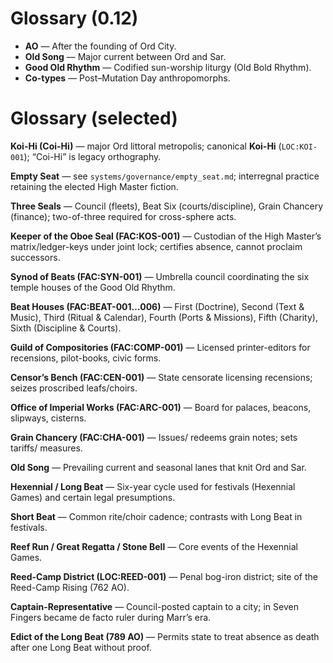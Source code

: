 # Glossary (0.12)
- **AO** — After the founding of Ord City.
- **Old Song** — Major current between Ord and Sar.
- **Good Old Rhythm** — Codified sun-worship liturgy (Old Bold Rhythm).
- **Co-types** — Post–Mutation Day anthropomorphs.

# Glossary (selected)
**Koi-Hi (Coi-Hi)** — major Ord littoral metropolis; canonical **Koi-Hi** (`LOC:KOI-001`); “Coi-Hi” is legacy orthography.

**Empty Seat** — see `systems/governance/empty_seat.md`; interregnal practice retaining the elected High Master fiction.


**Three Seals** — Council (fleets), Beat Six (courts/discipline), Grain Chancery (finance); two-of-three required for cross-sphere acts.

**Keeper of the Oboe Seal (FAC:KOS-001)** — Custodian of the High Master’s matrix/ledger-keys under joint lock; certifies absence, cannot proclaim successors.

**Synod of Beats (FAC:SYN-001)** — Umbrella council coordinating the six temple houses of the Good Old Rhythm.

**Beat Houses (FAC:BEAT-001…006)** — First (Doctrine), Second (Text & Music), Third (Ritual & Calendar), Fourth (Ports & Missions), Fifth (Charity), Sixth (Discipline & Courts).

**Guild of Compositories (FAC:COMP-001)** — Licensed printer-editors for recensions, pilot-books, civic forms.

**Censor’s Bench (FAC:CEN-001)** — State censorate licensing recensions; seizes proscribed leafs/choirs.

**Office of Imperial Works (FAC:ARC-001)** — Board for palaces, beacons, slipways, cisterns.

**Grain Chancery (FAC:CHA-001)** — Issues/ redeems grain notes; sets tariffs/ measures.

**Old Song** — Prevailing current and seasonal lanes that knit Ord and Sar.

**Hexennial / Long Beat** — Six-year cycle used for festivals (Hexennial Games) and certain legal presumptions.

**Short Beat** — Common rite/choir cadence; contrasts with Long Beat in festivals.

**Reef Run / Great Regatta / Stone Bell** — Core events of the Hexennial Games.

**Reed-Camp District (LOC:REED-001)** — Penal bog-iron district; site of the Reed-Camp Rising (762 AO).

**Captain-Representative** — Council-posted captain to a city; in Seven Fingers became de facto ruler during Marr’s era.

**Edict of the Long Beat (789 AO)** — Permits state to treat absence as death after one Long Beat without proof.
